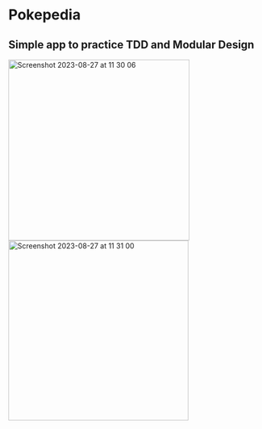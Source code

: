 
# Pokepedia

## Simple app to practice TDD and Modular Design

<img width="359" alt="Screenshot 2023-08-27 at 11 30 06" src="https://github.com/vasiliy-klyotskin/essential-developer-practice/assets/54911315/a635ee93-230e-4dc5-956f-97168f207f14">
<img width="357" alt="Screenshot 2023-08-27 at 11 31 00" src="https://github.com/vasiliy-klyotskin/essential-developer-practice/assets/54911315/1c69c6fe-3c19-45f2-871c-49d2c5e90f72">
